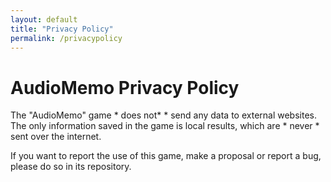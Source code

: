```yaml
---
layout: default
title: "Privacy Policy"
permalink: /privacypolicy
---
```


# AudioMemo Privacy Policy
The "AudioMemo" game * does  not* * send any data to external websites.
The only information saved in the game is local results, which are * never * sent over the internet.

If you want to report the use of this game, make a proposal or report a bug, please do so in its repository.